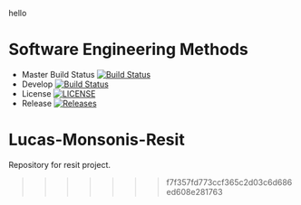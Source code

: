 hello

# Software Engineering Methods

- Master Build Status [![Build Status](https://travis-ci.org/epicwin123/Lucas-Monsonis-Resit.svg?branch=master)](https://travis-ci.org/epicwin123/Lucas-Monsonis-Resit)
- Develop [![Build Status](https://travis-ci.org/epicwin123/Lucas-Monsonis-Resit.svg?branch=develop)](https://travis-ci.org/epicwin123/Lucas-Monsonis-Resit)
- License [![LICENSE](https://img.shields.io/github/license/epicwin123/Lucas-Monsonis-Resit.svg?style=flat-square)](https://github.com/epicwin123/Lucas-Monsonis-Resit/blob/master/LICENSE)
- Release [![Releases](https://img.shields.io/github/release/epicwin123/Lucas-Monsonis-Resit/all.svg?style=flat-square)](https://github.com/epicwin123/Lucas-Monsonis-Resit/releases)

# Lucas-Monsonis-Resit
Repository for resit project.
>>>>>>> f7f357fd773ccf365c2d03c6d686ed608e281763
